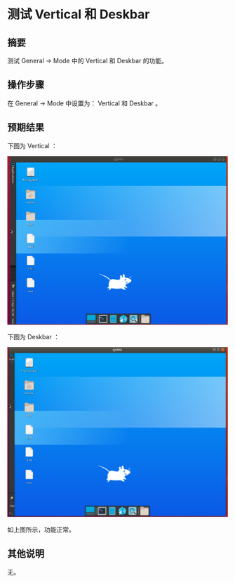 # 测试 Vertical 和 Deskbar

## 摘要

测试 General -> Mode 中的 Vertical 和 Deskbar 的功能。

## 操作步骤

在 General -> Mode 中设置为： Vertical 和 Deskbar 。

## 预期结果

下图为 Vertical ：

![Vertical-1](./img/Vertical-1.png)

下图为 Deskbar ：

![Deskbar-1](./img/Deskbar-1.png)

如上图所示，功能正常。

## 其他说明

无。
